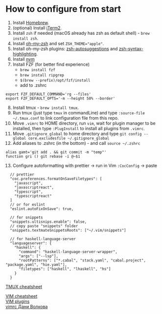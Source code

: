 # How to configure from start

1. Install [Homebrew](https://brew.sh/).
2. (optional) Install [iTerm2](https://iterm2.com/).
3. Install `zsh` if needed (macOS already has zsh as default shell) - `brew install zsh`.
4. Install [oh-my-zsh](https://ohmyz.sh/#install) and set `ZSH_THEME="apple"`.
5. Install oh-my-zsh plugins: [zsh-autosuggestions](https://github.com/zsh-users/zsh-autosuggestions) and [zsh-syntax-highlighting](https://github.com/zsh-users/zsh-syntax-highlighting).
6. Install [nvm](https://github.com/nvm-sh/nvm#installing-and-updating)
7. Install FZF (for better find experience)
	- `brew install fzf`
	- `brew install ripgrep`
	- `$(brew --prefix)/opt/fzf/install`
	-  add to .zshrc 
```
export FZF_DEFAULT_COMMAND='rg --files'
export FZF_DEFAULT_OPTS='-m --height 50% --border'
```
8. Install tmux - `brew install tmux`.
9. Run tmux (just type `tmux` in commandLine) and type <C-b> `:source-file ~/.tmux.conf` to link configuration file from this repo.
10. Move `.vimrc` to HOME directory, run `vim`, wait for plugin manager to be installed, then type `:PlugInstall` to install all plugins from `.vimrc`.
11. Move `.gitignore_global` to home directory and type `git config --global core.excludesfile ~/.gitignore_global`
12. Add aliases to .zshrc (in the bottom) - and call `source ~/.zshrc`
```
alias gamt='git add . && git commit -m "temp"'
function gri () git rebase -i @~$1
```
13. Configure autoformatting with prettier -> run in Vim `:CocConfig` -> paste
```
  // prettier
  "coc.preferences.formatOnSaveFiletypes": [
    "javascript",
    "javascriptreact",
    "typescript",
    "typescriptreact"
  ]
  // or for eslint
  "eslint.autoFixOnSave": true,

  // for snippets
  "snippets.ultisnips.enable": false,
  // copy paste "snippets" folder
  "snippets.textmateSnippetsRoots": ["~/.vim/snippets"]
  
  // for haskell-language-server
  "languageserver": {
    "haskell": {
      "command": "haskell-language-server-wrapper",
      "args": ["--lsp"],
      "rootPatterns": ["*.cabal", "stack.yaml", "cabal.project", "package.yaml", "hie.yaml"],
      "filetypes": ["haskell", "lhaskell", "hs"]
    }
  }

```

[TMUX cheatsheet](https://gist.github.com/MohamedAlaa/2961058)

[VIM cheatsheet](https://vim.rtorr.com/)\
[VIM plugins](https://vimawesome.com/)\
[vimrc Дани Волкова](https://github.com/ziimir/dotfiles/blob/master/roles/tui/files/vimrc)

